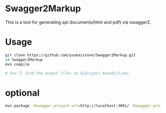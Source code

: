 # Swagger2Markup

This is a tool for generating api documents(html and pdf) via swagger2. 

# Usage

```bash
git clone https://github.com/youkaisteve/Swagger2Markup.git
cd Swagger2Markup
mvn compile

# You'll find the output files in ${project.basedir}/doc
```

# optional

```bash
mvn package -Dswagger.project.url=http://localhost:3001/ -Dswagger.project.name=ibuild-web
```
